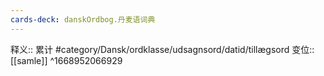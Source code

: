 ```yaml
---
cards-deck: danskOrdbog.丹麦语词典
---
```


释义:: 累计 #category/Dansk/ordklasse/udsagnsord/datid/tillægsord
变位:: [[samle]] ^1668952066929

